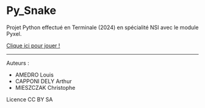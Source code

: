 # Py_Snake
Projet Python effectué en Terminale (2024) en spécialité NSI avec le module Pyxel.

[Clique ici pour jouer !](https://www.pyxelstudio.net/3hct9el4)

---

Auteurs :
* AMEDRO Louis
* CAPPONI DELY Arthur
* MIESZCZAK Christophe

Licence CC BY SA
